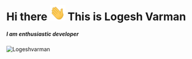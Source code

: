 

# Hi there <img src="https://raw.githubusercontent.com/ChandruSankar/ChandruSankar/master/assets/Hi.gif" width="40" height="40"> This is Logesh Varman
##### I am enthusiastic developer

<p align="left"> <img src="https://komarev.com/ghpvc/?username=Logeshvarman&label=Profile%20views&color=0e75b6&style=flat" alt="Logeshvarman" /> </p>



